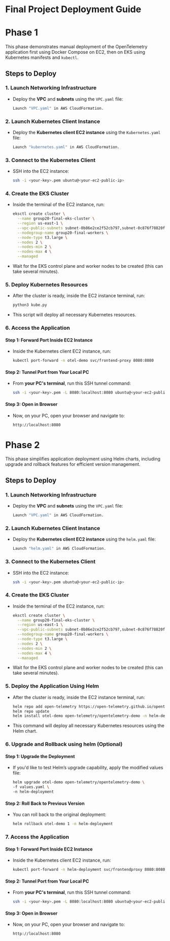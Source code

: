 # Final Project Deployment Guide

# Phase 1

This phase demonstrates manual deployment of the OpenTelemetry application first using Docker Compose on EC2, then on EKS using Kubernetes manifests and `kubectl`.

## Steps to Deploy

### 1. Launch Networking Infrastructure
- Deploy the **VPC** and **subnets** using the `VPC.yaml` file:
  ```bash
  Launch "VPC.yaml" in AWS CloudFormation.
  ```

### 2. Launch Kubernetes Client Instance
- Deploy the **Kubernetes client EC2 instance** using the `Kubernetes.yaml` file:
  ```bash
  Launch "kubernetes.yaml" in AWS CloudFormation.
  ```

### 3. Connect to the Kubernetes Client
- SSH into the EC2 instance:
  ```bash
  ssh -i <your-key>.pem ubuntu@<your-ec2-public-ip>
  ```

### 4. Create the EKS Cluster
- Inside the terminal of the EC2 instance, run:
  ```bash
  eksctl create cluster \
    --name group20-final-eks-cluster \
    --region us-east-1 \
    --vpc-public-subnets subnet-0b86e2ce2f52cb797,subnet-0c876f78820ff8b4c,subnet-0c7e88b436b1441e6 \
    --nodegroup-name group20-final-workers \
    --node-type t3.large \
    --nodes 2 \
    --nodes-min 2 \
    --nodes-max 4 \
    --managed
  ```
- Wait for the EKS control plane and worker nodes to be created (this can take several minutes).

### 5. Deploy Kubernetes Resources
- After the cluster is ready, inside the EC2 instance terminal, run:
  ```bash
  python3 kube.py
  ```
- This script will deploy all necessary Kubernetes resources.

### 6. Access the Application

#### Step 1: Forward Port Inside EC2 Instance
- Inside the Kubernetes client EC2 instance, run:
  ```bash
  kubectl port-forward -n otel-demo svc/frontend-proxy 8080:8080
  ```

#### Step 2: Tunnel Port from Your Local PC
- From **your PC's terminal**, run this SSH tunnel command:
  ```bash
  ssh -i <your-key>.pem -L 8080:localhost:8080 ubuntu@<your-ec2-public-ip>
  ```

#### Step 3: Open in Browser
- Now, on your PC, open your browser and navigate to:
  ```
  http://localhost:8080
  ```

# Phase 2

This phase simplifies application deployment using Helm charts, including upgrade and rollback features for efficient version management.

## Steps to Deploy

### 1. Launch Networking Infrastructure
- Deploy the **VPC** and **subnets** using the `VPC.yaml` file:
  ```bash
  Launch "VPC.yaml" in AWS CloudFormation.
  ```

### 2. Launch Kubernetes Client Instance
- Deploy the **Kubernetes client EC2 instance** using the `helm.yaml` file:
  ```bash
  Launch "helm.yaml" in AWS CloudFormation.
  ```

### 3. Connect to the Kubernetes Client
- SSH into the EC2 instance:
  ```bash
  ssh -i <your-key>.pem ubuntu@<your-ec2-public-ip>
  ```

### 4. Create the EKS Cluster
- Inside the terminal of the EC2 instance, run:
  ```bash
  eksctl create cluster \
    --name group20-final-eks-cluster \
    --region us-east-1 \
    --vpc-public-subnets subnet-0b86e2ce2f52cb797,subnet-0c876f78820ff8b4c,subnet-0c7e88b436b1441e6 \
    --nodegroup-name group20-final-workers \
    --node-type t3.large \
    --nodes 2 \
    --nodes-min 2 \
    --nodes-max 4 \
    --managed
  ```
- Wait for the EKS control plane and worker nodes to be created (this can take several minutes).

### 5. Deploy the Application Using Helm
- After the cluster is ready, inside the EC2 instance terminal, run:
  ```bash
  helm repo add open-telemetry https://open-telemetry.github.io/opentelemetry-helm-charts
  helm repo update
  helm install otel-demo open-telemetry/opentelemetry-demo -n helm-deployment
  ```
- This command will deploy all necessary Kubernetes resources using the Helm chart.

### 6. Upgrade and Rollback using helm (Optional)

#### Step 1: Upgrade the Deployment
- If you'd like to test Helm’s upgrade capability, apply the modified values file:
  ```bash
  helm upgrade otel-demo open-telemetry/opentelemetry-demo \
  -f values.yaml \
  -n helm-deployment
  ```

#### Step 2: Roll Back to Previous Version
- You can roll back to the original deployment:
  ```bash
  helm rollback otel-demo 1 -n helm-deployment
  ```
  
### 7. Access the Application

#### Step 1: Forward Port Inside EC2 Instance
- Inside the Kubernetes client EC2 instance, run:
  ```bash
  kubectl port-forward -n helm-deployment svc/frontendproxy 8080:8080
  ```

#### Step 2: Tunnel Port from Your Local PC
- From **your PC's terminal**, run this SSH tunnel command:
  ```bash
  ssh -i <your-key>.pem -L 8080:localhost:8080 ubuntu@<your-ec2-public-ip>
  ```

#### Step 3: Open in Browser
- Now, on your PC, open your browser and navigate to:
  ```
  http://localhost:8080
  ```


